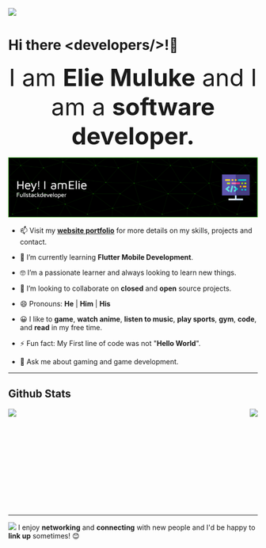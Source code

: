 <p align="left">
  <a href="https://skillicons.dev">
    <img src="https://skillicons.dev/icons?i=html,css,js,jquery,bootstrap,java,cs,nodejs,express,react,python,php,dart,flutter,ts,mongo,mysql,unity,git,github,netlify,heroku,idea,vscode" />
  </a>
</p>

# Hi there &lt;developers/&gt;!👋

<center style="text-align:center;font-size:3rem;">I am <span style="font-weight:bold;">Elie Muluke</span> and I am a <span style="font-weight:bold;">software developer.</span> </center>

![Header](./github-header-image.png)

- 📫 Visit my **[website portfolio](https://eliemuluke.github.io/myPortfolio/)** for more details on my skills, projects and contact.

- 🌱 I’m currently learning **Flutter Mobile Development**.
- 🤓 I’m a passionate learner and always looking to learn new things.
- 👯 I’m looking to collaborate on **closed** and **open** source projects.
- 😄 Pronouns: **He** | **Him** | **His**
- 😀 I like to **game**, **watch anime**, **listen to music**, **play sports**, **gym**, **code**, and **read** in my free time.
- ⚡ Fun fact: My First line of code was not "**Hello World**".
- 💬 Ask me about gaming and game development.

---

## Github Stats

<div style="display:flex; align-items:center; justify-content:space-between;">
  <img src="https://github-readme-stats.vercel.app/api?username=ElieMuluke&show_icons=true&theme=city_lights" height="200px">
  <img src ="https://github-readme-stats.vercel.app/api/top-langs/?username=ElieMuluke&show_icons=true&theme=city_lights" height="200px">
</div>

---

<img src="https://media.giphy.com/media/LnQjpWaON8nhr21vNW/giphy.gif" width="60"> I enjoy **networking** and **connecting** with new people and I'd be happy to **link up** sometimes! 😊
